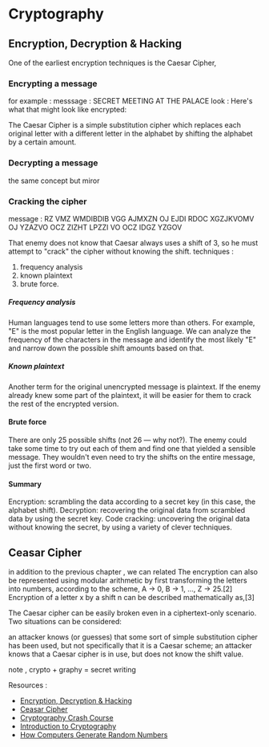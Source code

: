 # Cryptography
## Encryption, Decryption & Hacking

One of the earliest encryption techniques is the Caesar Cipher, 

### Encrypting a message
for example : 
messsage : SECRET MEETING AT THE PALACE
look : 
Here's what that might look like encrypted:

The Caesar Cipher is a simple substitution cipher which replaces each original letter with a different letter in the alphabet by shifting the alphabet by a certain amount.

### Decrypting a message
the same concept but miror 

### Cracking the cipher
message : 
RZ VMZ WMDIBDIB VGG AJMXZN OJ EJDI RDOC XGZJKVOMV OJ YZAZVO OCZ ZIZHT LPZZI VO OCZ IDGZ YZGOV

That enemy does not know that Caesar always uses a shift of 3, so he must attempt to "crack" the cipher without knowing the shift.
techniques  : 
1.  frequency analysis
2. known plaintext
3. brute force.

##### Frequency analysis
 
Human languages tend to use some letters more than others. For example, "E" is the most popular letter in the English language. We can analyze the frequency of the characters in the message and identify the most likely "E" and narrow down the possible shift amounts based on that.

##### Known plaintext

Another term for the original unencrypted message is plaintext. If the enemy already knew some part of the plaintext, it will be easier for them to crack the rest of the encrypted version.
#### Brute force
There are only 25 possible shifts (not 26 — why not?). The enemy could take some time to try out each of them and find one that yielded a sensible message. They wouldn't even need to try the shifts on the entire message, just the first word or two.

#### Summary 
Encryption: scrambling the data according to a secret key (in this case, the alphabet shift).
Decryption: recovering the original data from scrambled data by using the secret key.
Code cracking: uncovering the original data without knowing the secret, by using a variety of clever techniques.

## Ceasar Cipher
in addition to the previous chapter , 
we can related The encryption can also be represented using modular arithmetic by first transforming the letters into numbers, according to the scheme, A → 0, B → 1, ..., Z → 25.[2] Encryption of a letter x by a shift n can be described mathematically as,[3]


The Caesar cipher can be easily broken even in a ciphertext-only scenario. Two situations can be considered:

an attacker knows (or guesses) that some sort of simple substitution cipher has been used, but not specifically that it is a Caesar scheme;
an attacker knows that a Caesar cipher is in use, but does not know the shift value.

note , crypto + graphy = secret writing 

Resources : 
* [Encryption, Decryption & Hacking](https://www.khanacademy.org/computing/computers-and-internet/xcae6f4a7ff015e7d:online-data-security/xcae6f4a7ff015e7d:data-encryption-techniques/a/encryption-decryption-and-code-cracking)
* [Ceasar Cipher](https://en.wikipedia.org/wiki/Caesar_cipher)
* [Cryptography Crash Course](https://www.youtube.com/watch?v=jhXCTbFnK8o)
* [Introduction to Cryptography](https://thebestvpn.com/cryptography/)
* [How Computers Generate Random Numbers](https://www.howtogeek.com/183051/htg-explains-how-computers-generate-random-numbers/)